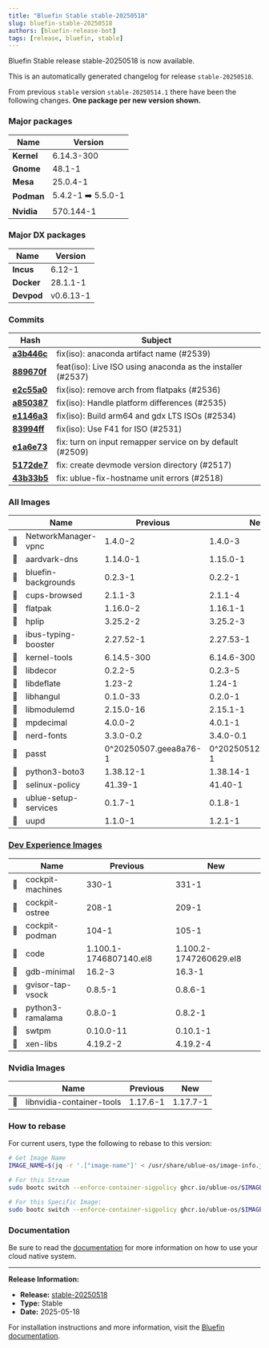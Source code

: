 ```yaml
---
title: "Bluefin Stable stable-20250518"
slug: bluefin-stable-20250518
authors: [bluefin-release-bot]
tags: [release, bluefin, stable]
---
```


Bluefin Stable release stable-20250518 is now available.

<!--truncate-->

This is an automatically generated changelog for release `stable-20250518`.

From previous `stable` version `stable-20250514.1` there have been the following changes. **One package per new version shown.**

### Major packages
| Name | Version |
| --- | --- |
| **Kernel** | 6.14.3-300 |
| **Gnome** | 48.1-1 |
| **Mesa** | 25.0.4-1 |
| **Podman** | 5.4.2-1 ➡️ 5.5.0-1 |
| **Nvidia** | 570.144-1 |

### Major DX packages
| Name | Version |
| --- | --- |
| **Incus** | 6.12-1 |
| **Docker** | 28.1.1-1 |
| **Devpod** | v0.6.13-1 |

### Commits
| Hash | Subject |
| --- | --- |
| **[a3b446c](https://github.com/ublue-os/bluefin/commit/a3b446c20de5f80faa23130ac41b45129c143314)** | fix(iso): anaconda artifact name (#2539) |
| **[889670f](https://github.com/ublue-os/bluefin/commit/889670f6007d86d0ce9db4883b1e19b9c0550628)** | feat(iso): Live ISO using anaconda as the installer (#2537) |
| **[e2c55a0](https://github.com/ublue-os/bluefin/commit/e2c55a0aee96a0ae5dbc8513cfe31a89a53f4ab7)** | fix(iso): remove arch from flatpaks (#2536) |
| **[a850387](https://github.com/ublue-os/bluefin/commit/a8503872bb72be82ee5361b5fd38a4b295d93ee1)** | fix(iso): Handle platform differences (#2535) |
| **[e1146a3](https://github.com/ublue-os/bluefin/commit/e1146a386588a3fca0dfa5fe7d5da8abb8a9e2d2)** | fix(iso): Build arm64 and gdx LTS ISOs (#2534) |
| **[83994ff](https://github.com/ublue-os/bluefin/commit/83994ff789008c0ba932f98127f578f5b55da05e)** | fix(iso): Use F41 for ISO (#2531) |
| **[e1a6e73](https://github.com/ublue-os/bluefin/commit/e1a6e737404c4ca4a3ee370519822704d3a3bfab)** | fix: turn on input remapper service on by default (#2509) |
| **[5172de7](https://github.com/ublue-os/bluefin/commit/5172de74c68477e97ad6a328bec7d82e92855f9c)** | fix: create devmode version directory (#2517) |
| **[43b33b5](https://github.com/ublue-os/bluefin/commit/43b33b5211260303ee70c61749078a2e783b0694)** | fix: ublue-fix-hostname unit errors (#2518) |

### All Images
| | Name | Previous | New |
| --- | --- | --- | --- |
| 🔄 | NetworkManager-vpnc | 1.4.0-2 | 1.4.0-3 |
| 🔄 | aardvark-dns | 1.14.0-1 | 1.15.0-1 |
| 🔄 | bluefin-backgrounds | 0.2.3-1 | 0.2.2-1 |
| 🔄 | cups-browsed | 2.1.1-3 | 2.1.1-4 |
| 🔄 | flatpak | 1.16.0-2 | 1.16.1-1 |
| 🔄 | hplip | 3.25.2-2 | 3.25.2-3 |
| 🔄 | ibus-typing-booster | 2.27.52-1 | 2.27.53-1 |
| 🔄 | kernel-tools | 6.14.5-300 | 6.14.6-300 |
| 🔄 | libdecor | 0.2.2-5 | 0.2.3-5 |
| 🔄 | libdeflate | 1.23-2 | 1.24-1 |
| 🔄 | libhangul | 0.1.0-33 | 0.2.0-1 |
| 🔄 | libmodulemd | 2.15.0-16 | 2.15.1-1 |
| 🔄 | mpdecimal | 4.0.0-2 | 4.0.1-1 |
| 🔄 | nerd-fonts | 3.3.0-0.2 | 3.4.0-0.1 |
| 🔄 | passt | 0^20250507.geea8a76-1 | 0^20250512.g8ec1341-1 |
| 🔄 | python3-boto3 | 1.38.12-1 | 1.38.14-1 |
| 🔄 | selinux-policy | 41.39-1 | 41.40-1 |
| 🔄 | ublue-setup-services | 0.1.7-1 | 0.1.8-1 |
| 🔄 | uupd | 1.1.0-1 | 1.2.1-1 |

### [Dev Experience Images](https://docs.projectbluefin.io/bluefin-dx)
| | Name | Previous | New |
| --- | --- | --- | --- |
| 🔄 | cockpit-machines | 330-1 | 331-1 |
| 🔄 | cockpit-ostree | 208-1 | 209-1 |
| 🔄 | cockpit-podman | 104-1 | 105-1 |
| 🔄 | code | 1.100.1-1746807140.el8 | 1.100.2-1747260629.el8 |
| 🔄 | gdb-minimal | 16.2-3 | 16.3-1 |
| 🔄 | gvisor-tap-vsock | 0.8.5-1 | 0.8.6-1 |
| 🔄 | python3-ramalama | 0.8.0-1 | 0.8.2-1 |
| 🔄 | swtpm | 0.10.0-11 | 0.10.1-1 |
| 🔄 | xen-libs | 4.19.2-2 | 4.19.2-4 |

### Nvidia Images
| | Name | Previous | New |
| --- | --- | --- | --- |
| 🔄 | libnvidia-container-tools | 1.17.6-1 | 1.17.7-1 |



### How to rebase
For current users, type the following to rebase to this version:
```bash
# Get Image Name
IMAGE_NAME=$(jq -r '.["image-name"]' < /usr/share/ublue-os/image-info.json)

# For this Stream
sudo bootc switch --enforce-container-sigpolicy ghcr.io/ublue-os/$IMAGE_NAME:stable

# For this Specific Image:
sudo bootc switch --enforce-container-sigpolicy ghcr.io/ublue-os/$IMAGE_NAME:stable-20250518
```

### Documentation
Be sure to read the [documentation](https://docs.projectbluefin.io/) for more information
on how to use your cloud native system.

---

**Release Information:**
- **Release:** [stable-20250518](https://github.com/ublue-os/bluefin/releases/tag/stable-20250518)
- **Type:** Stable
- **Date:** 2025-05-18

For installation instructions and more information, visit the [Bluefin documentation](https://docs.projectbluefin.io/).
